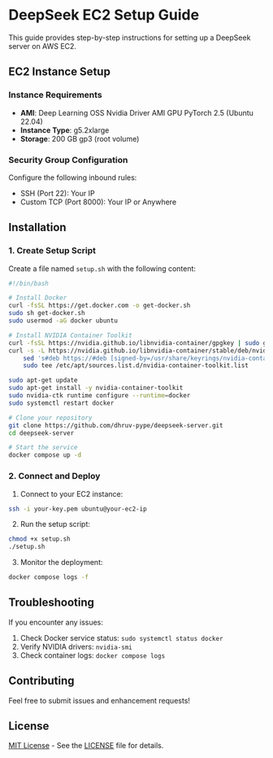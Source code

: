 # DeepSeek EC2 Setup Guide

This guide provides step-by-step instructions for setting up a DeepSeek server on AWS EC2.

## EC2 Instance Setup

### Instance Requirements
- **AMI**: Deep Learning OSS Nvidia Driver AMI GPU PyTorch 2.5 (Ubuntu 22.04)
- **Instance Type**: g5.2xlarge
- **Storage**: 200 GB gp3 (root volume)

### Security Group Configuration
Configure the following inbound rules:
- SSH (Port 22): Your IP
- Custom TCP (Port 8000): Your IP or Anywhere

## Installation

### 1. Create Setup Script
Create a file named `setup.sh` with the following content:

```bash
#!/bin/bash

# Install Docker
curl -fsSL https://get.docker.com -o get-docker.sh
sudo sh get-docker.sh
sudo usermod -aG docker ubuntu

# Install NVIDIA Container Toolkit
curl -fsSL https://nvidia.github.io/libnvidia-container/gpgkey | sudo gpg --dearmor -o /usr/share/keyrings/nvidia-container-toolkit-keyring.gpg
curl -s -L https://nvidia.github.io/libnvidia-container/stable/deb/nvidia-container-toolkit.list | \
    sed 's#deb https://#deb [signed-by=/usr/share/keyrings/nvidia-container-toolkit-keyring.gpg] https://#g' | \
    sudo tee /etc/apt/sources.list.d/nvidia-container-toolkit.list

sudo apt-get update
sudo apt-get install -y nvidia-container-toolkit
sudo nvidia-ctk runtime configure --runtime=docker
sudo systemctl restart docker

# Clone your repository
git clone https://github.com/dhruv-pype/deepseek-server.git
cd deepseek-server

# Start the service
docker compose up -d
```

### 2. Connect and Deploy

1. Connect to your EC2 instance:
```bash
ssh -i your-key.pem ubuntu@your-ec2-ip
```

2. Run the setup script:
```bash
chmod +x setup.sh
./setup.sh
```

3. Monitor the deployment:
```bash
docker compose logs -f
```

## Troubleshooting

If you encounter any issues:
1. Check Docker service status: `sudo systemctl status docker`
2. Verify NVIDIA drivers: `nvidia-smi`
3. Check container logs: `docker compose logs`

## Contributing

Feel free to submit issues and enhancement requests!

## License

[MIT License](LICENSE) - See the [LICENSE](LICENSE) file for details.